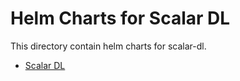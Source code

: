 # Helm Charts for Scalar DL

This directory contain helm charts for scalar-dl.

* [Scalar DL](./stable/scalar-dl/)
